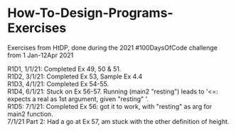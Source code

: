 # How-To-Design-Programs-Exercises
Exercises from HtDP, done during the 2021 #100DaysOfCode challenge from 1 Jan-12Apr 2021

R1D1, 1/1/21: Completed Ex 49, 50 & 51.<br />
R1D2, 3/1/21: Completed Ex 53, Sample Ex 4.4<br />
R1D3, 4/1/21: Completed Ex 54-55. <br />
R1D4, 6/1/21: Stuck on Ex 56-57. Running (main2 "resting") leads to
'<=: expects a real as 1st argument, given "resting" '. <br />
R1D5: 7/1/21: Completed Ex 56: got it to work, with "resting" as arg for main2 function. <br />
7/1/21 Part 2: Had a go at Ex 57, am stuck with the other definition of height. <br />
